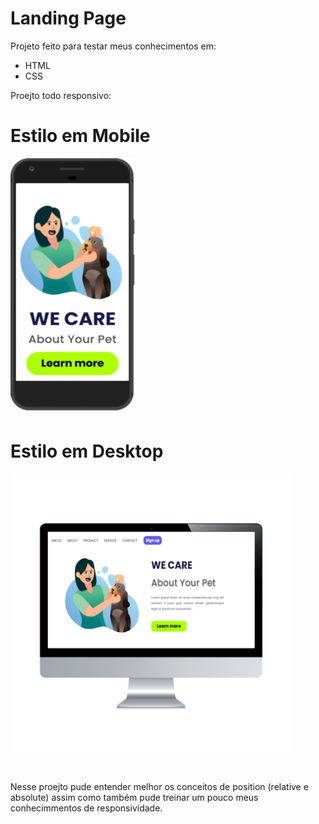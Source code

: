 # Landing Page 

Projeto feito para testar meus conhecimentos em:

- HTML 
- CSS

Proejto todo responsivo:

# Estilo em Mobile

<img src="https://raw.githubusercontent.com/Fabiosilva112/1-_Projeto/1bbdd2fbb95fb119475a75212ca36637d08c4aac/img/celular2_feito.svg" width="200px"/>

# Estilo em Desktop

<img src="https://raw.githubusercontent.com/Fabiosilva112/1-_Projeto/1bbdd2fbb95fb119475a75212ca36637d08c4aac/img/desktoop_feito.svg" width="450px"/>

#

Nesse proejto pude entender melhor os conceitos de position (relative e absolute) assim como também pude treinar um pouco meus conhecimmentos de responsividade.

